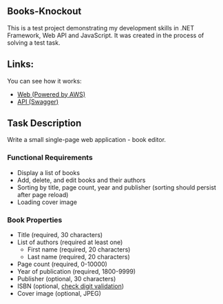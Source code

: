 ## Books-Knockout

This is a test project demonstrating my development skills in .NET Framework, Web API and JavaScript.
It was created in the process of solving a test task.

## Links:
You can see how it works:
- [Web (Powered by AWS)](http://ec2-3-10-15-70.eu-west-2.compute.amazonaws.com)
- [API (Swagger)](http://ec2-3-11-4-179.eu-west-2.compute.amazonaws.com/swagger)

## Task Description
Write a small single-page web application - book editor.

### Functional Requirements
- Display a list of books
- Add, delete, and edit books and their authors
- Sorting by title, page count, year and publisher (sorting should persist after page reload)
- Loading cover image

### Book Properties
  - Title (required, 30 characters)
  - List of authors (required at least one)
    - First name (required, 20 characters)
    - Last name (required, 20 characters)
  - Page count (required, 0-10000)
  - Year of publication (required, 1800-9999)
  - Publisher (optional, 30 characters)
  - ISBN (optional, [check digit validation](https://en.wikipedia.org/wiki/International_Standard_Book_Number#ISBN-10_check_digits))
  - Cover image (optional, JPEG)
